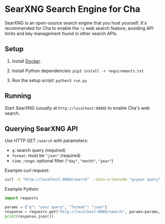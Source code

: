 # SearXNG Search Engine for Cha

SearXNG is an open-source search engine that you host yourself. It's recommended for Cha to enable the `!s` web search feature, avoiding API limits and key management found in other search APIs.

## Setup

1. Install [Docker](https://www.docker.com/).

2. Install Python dependencies: `pip3 install -r requirements.txt`

3. Run the setup script: `python3 run.py`

## Running

Start SearXNG (usually at `http://localhost:8080`) to enable Cha's web search.

## Querying SearXNG API

Use HTTP GET `/search` with parameters:

- `q`: search query (required)
- `format`: must be `"json"` (required)
- `time_range`: optional filter (`"day"`, `"month"`, `"year"`)

Example curl request:

```bash
curl -G "http://localhost:8080/search" --data-urlencode "q=your query" --data-urlencode "format=json"
```

Example Python:

```python
import requests

params = {"q": "your query", "format": "json"}
response = requests.get("http://localhost:8080/search", params=params, headers={"User-Agent": "Mozilla/5.0"})
print(response.json())
```
